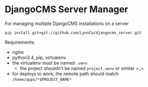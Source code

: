 # DjangoCMS Server Manager

For managing multiple DjangoCMS installations on a server

`pip install git+git://github.com/LynnCo/djangocms_server.git`

Requirements:

* nginx
* python3.4, pip, virtualenv
* the virtualenv must be named `.venv`
    * the project shouldn't be named `project.venv` or similar >_>
* for deploys to work, the remote path should match `/home/apps/*$PROJECT_NAME*`
